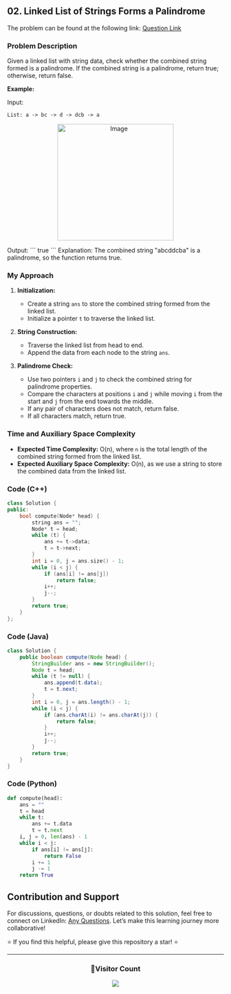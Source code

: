 ## 02. Linked List of Strings Forms a Palindrome

The problem can be found at the following link: [Question Link](https://www.geeksforgeeks.org/problems/linked-list-of-strings-forms-a-palindrome/1)

### Problem Description

Given a linked list with string data, check whether the combined string formed is a palindrome. If the combined string is a palindrome, return true; otherwise, return false.

**Example:**

Input:

```
List: a -> bc -> d -> dcb -> a
```

<p align="center">
  <img src="https://github.com/Hunterdii/GeeksforGeeks-POTD/assets/124852522/8cb72c70-4ba5-4a0c-a4be-2e6d747df382" alt="Image" width="270" />
</p>
Output:
```
true
```
Explanation:
The combined string "abcddcba" is a palindrome, so the function returns true.

### My Approach

1. **Initialization:**

   - Create a string `ans` to store the combined string formed from the linked list.
   - Initialize a pointer `t` to traverse the linked list.

2. **String Construction:**

   - Traverse the linked list from head to end.
   - Append the data from each node to the string `ans`.

3. **Palindrome Check:**
   - Use two pointers `i` and `j` to check the combined string for palindrome properties.
   - Compare the characters at positions `i` and `j` while moving `i` from the start and `j` from the end towards the middle.
   - If any pair of characters does not match, return false.
   - If all characters match, return true.

### Time and Auxiliary Space Complexity

- **Expected Time Complexity:** O(n), where `n` is the total length of the combined string formed from the linked list.
- **Expected Auxiliary Space Complexity:** O(n), as we use a string to store the combined data from the linked list.

### Code (C++)

```cpp
class Solution {
public:
    bool compute(Node* head) {
        string ans = "";
        Node* t = head;
        while (t) {
            ans += t->data;
            t = t->next;
        }
        int i = 0, j = ans.size() - 1;
        while (i < j) {
            if (ans[i] != ans[j])
                return false;
            i++;
            j--;
        }
        return true;
    }
};
```

### Code (Java)

```java
class Solution {
    public boolean compute(Node head) {
        StringBuilder ans = new StringBuilder();
        Node t = head;
        while (t != null) {
            ans.append(t.data);
            t = t.next;
        }
        int i = 0, j = ans.length() - 1;
        while (i < j) {
            if (ans.charAt(i) != ans.charAt(j)) {
                return false;
            }
            i++;
            j--;
        }
        return true;
    }
}
```

### Code (Python)

```python
def compute(head):
    ans = ""
    t = head
    while t:
        ans += t.data
        t = t.next
    i, j = 0, len(ans) - 1
    while i < j:
        if ans[i] != ans[j]:
            return False
        i += 1
        j -= 1
    return True
```

## Contribution and Support

For discussions, questions, or doubts related to this solution, feel free to connect on LinkedIn: [Any Questions](https://www.linkedin.com/in/patel-hetkumar-sandipbhai-8b110525a/). Let’s make this learning journey more collaborative!

⭐ If you find this helpful, please give this repository a star! ⭐

---

<div align="center">
  <h3><b>📍Visitor Count</b></h3>
</div>

<p align="center">
  <img src="https://visitor-badge.laobi.icu/badge?page_id=Hunterdii.GeeksforGeeks-POTD" />
</p>
